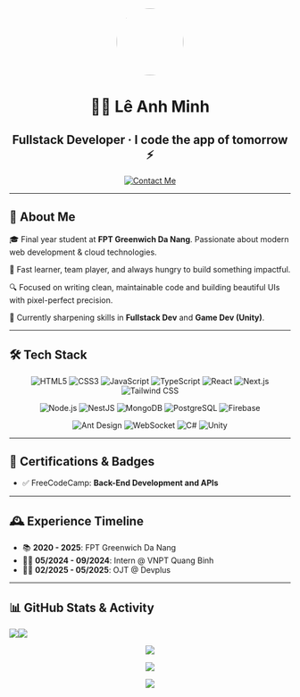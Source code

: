 <div align="center">
  <img src="https://avatars.githubusercontent.com/u/96660862?v=4" width="120" style="border-radius: 50%" />
  
  # 👨‍💻 Lê Anh Minh
  ## Fullstack Developer · I code the app of tomorrow ⚡
  [![Contact Me](https://img.shields.io/badge/-Contact%20Me-4E6C50?style=for-the-badge&logo=gmail&logoColor=white)](mailto:leanhminh098@gmail.com)
</div>

---

## 🧠 About Me
🎓 Final year student at **FPT Greenwich Da Nang**. Passionate about modern web development & cloud technologies.

🚀 Fast learner, team player, and always hungry to build something impactful.

🔍 Focused on writing clean, maintainable code and building beautiful UIs with pixel-perfect precision.

🌱 Currently sharpening skills in **Fullstack Dev** and **Game Dev (Unity)**.

---

## 🛠️ Tech Stack
<div align="center">
  
  ![HTML5](https://img.shields.io/badge/HTML5-395144?style=for-the-badge&logo=html5&logoColor=white)
  ![CSS3](https://img.shields.io/badge/CSS3-395144?style=for-the-badge&logo=css3&logoColor=white)
  ![JavaScript](https://img.shields.io/badge/JavaScript-AA8B56?style=for-the-badge&logo=javascript&logoColor=white)
  ![TypeScript](https://img.shields.io/badge/TypeScript-AA8B56?style=for-the-badge&logo=typescript&logoColor=white)
  ![React](https://img.shields.io/badge/React-4E6C50?style=for-the-badge&logo=react&logoColor=white)
  ![Next.js](https://img.shields.io/badge/Next.js-4E6C50?style=for-the-badge&logo=next.js&logoColor=white)
  ![Tailwind CSS](https://img.shields.io/badge/Tailwind-395144?style=for-the-badge&logo=tailwind-css&logoColor=white)
  
  ![Node.js](https://img.shields.io/badge/Node.js-AA8B56?style=for-the-badge&logo=node.js&logoColor=white)
  ![NestJS](https://img.shields.io/badge/NestJS-AA8B56?style=for-the-badge&logo=nestjs&logoColor=white)
  ![MongoDB](https://img.shields.io/badge/MongoDB-4E6C50?style=for-the-badge&logo=mongodb&logoColor=white)
  ![PostgreSQL](https://img.shields.io/badge/PostgreSQL-4E6C50?style=for-the-badge&logo=postgresql&logoColor=white)
  ![Firebase](https://img.shields.io/badge/Firebase-395144?style=for-the-badge&logo=firebase&logoColor=white)

  ![Ant Design](https://img.shields.io/badge/AntDesign-AA8B56?style=for-the-badge&logo=ant-design&logoColor=white)
  ![WebSocket](https://img.shields.io/badge/WebSocket-AA8B56?style=for-the-badge&logo=websocket&logoColor=white)
  ![C#](https://img.shields.io/badge/C%23-395144?style=for-the-badge&logo=csharp&logoColor=white)
  ![Unity](https://img.shields.io/badge/Unity-4E6C50?style=for-the-badge&logo=unity&logoColor=white)
</div>

---

## 🧾 Certifications & Badges
- ✅ FreeCodeCamp: **Back-End Development and APIs**

---

## 🕰️ Experience Timeline

- 📚 **2020 - 2025**: FPT Greenwich Da Nang
- 🧑‍💼 **05/2024 - 09/2024**: Intern @ VNPT Quang Binh
- 👨‍💻 **02/2025 - 05/2025**: OJT @ Devplus

---
## 📊 GitHub Stats & Activity

<div align="center" style="display: flex; justify-content: around;">
  <img src="https://github-readme-stats.vercel.app/api?username=Armsss9988&show_icons=true&count_private=true&hide_border=true&title_color=%23AA8B56&icon_color=%234E6C50&text_color=%23F0EBCE&bg_color=00000000" />
<img src="https://github-readme-stats.vercel.app/api/top-langs/?username=Armsss9988&layout=compact&hide_border=true&title_color=%23AA8B56&text_color=%23F0EBCE&bg_color=00000000" />

</div>
<p align="center">
    <img src="https://github-profile-trophy.vercel.app/?username=Armsss9988&theme=flat&no-frame=true&no-bg=true&title=Stars,Commits,PR,Repositories&title_color=%23AA8B56&text_color=%23F0EBCE" />
</p>
<p align="center">
  <img src="https://github-readme-activity-graph.vercel.app/graph?username=Armsss9988&bg_color=F0EBCE&color=#F0EBCE&line=395144&point=395144&area=true&hide_border=true" />
</p>


<div align="center">
  <img src="https://capsule-render.vercel.app/api?type=waving&color=395144&height=200&section=footer&text=Thanks%20for%20visiting!&fontColor=F0EBCE&fontSize=30&animation=fadeIn" />
</div>

